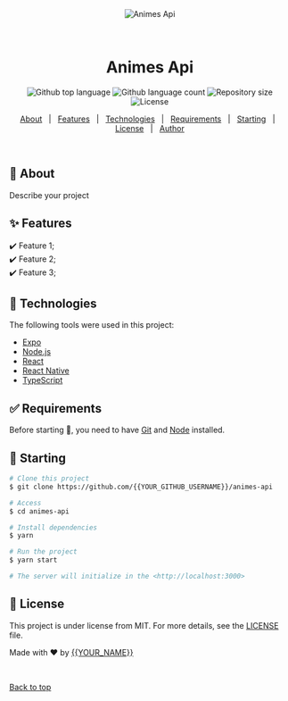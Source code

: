 <div align="center" id="top"> 
  <img src="./.github/app.gif" alt="Animes Api" />

  &#xa0;

  <!-- <a href="https://animesapi.netlify.app">Demo</a> -->
</div>

<h1 align="center">Animes Api</h1>

<p align="center">
  <img alt="Github top language" src="https://img.shields.io/github/languages/top/{{YOUR_GITHUB_USERNAME}}/animes-api?color=56BEB8">

  <img alt="Github language count" src="https://img.shields.io/github/languages/count/{{YOUR_GITHUB_USERNAME}}/animes-api?color=56BEB8">

  <img alt="Repository size" src="https://img.shields.io/github/repo-size/{{YOUR_GITHUB_USERNAME}}/animes-api?color=56BEB8">

  <img alt="License" src="https://img.shields.io/github/license/{{YOUR_GITHUB_USERNAME}}/animes-api?color=56BEB8">

  <!-- <img alt="Github issues" src="https://img.shields.io/github/issues/{{YOUR_GITHUB_USERNAME}}/animes-api?color=56BEB8" /> -->

  <!-- <img alt="Github forks" src="https://img.shields.io/github/forks/{{YOUR_GITHUB_USERNAME}}/animes-api?color=56BEB8" /> -->

  <!-- <img alt="Github stars" src="https://img.shields.io/github/stars/{{YOUR_GITHUB_USERNAME}}/animes-api?color=56BEB8" /> -->
</p>

<!-- Status -->

<!-- <h4 align="center"> 
	🚧  Animes Api 🚀 Under construction...  🚧
</h4> 

<hr> -->

<p align="center">
  <a href="#dart-about">About</a> &#xa0; | &#xa0; 
  <a href="#sparkles-features">Features</a> &#xa0; | &#xa0;
  <a href="#rocket-technologies">Technologies</a> &#xa0; | &#xa0;
  <a href="#white_check_mark-requirements">Requirements</a> &#xa0; | &#xa0;
  <a href="#checkered_flag-starting">Starting</a> &#xa0; | &#xa0;
  <a href="#memo-license">License</a> &#xa0; | &#xa0;
  <a href="https://github.com/{{YOUR_GITHUB_USERNAME}}" target="_blank">Author</a>
</p>

<br>

## :dart: About ##

Describe your project

## :sparkles: Features ##

:heavy_check_mark: Feature 1;\
:heavy_check_mark: Feature 2;\
:heavy_check_mark: Feature 3;

## :rocket: Technologies ##

The following tools were used in this project:

- [Expo](https://expo.io/)
- [Node.js](https://nodejs.org/en/)
- [React](https://pt-br.reactjs.org/)
- [React Native](https://reactnative.dev/)
- [TypeScript](https://www.typescriptlang.org/)

## :white_check_mark: Requirements ##

Before starting :checkered_flag:, you need to have [Git](https://git-scm.com) and [Node](https://nodejs.org/en/) installed.

## :checkered_flag: Starting ##

```bash
# Clone this project
$ git clone https://github.com/{{YOUR_GITHUB_USERNAME}}/animes-api

# Access
$ cd animes-api

# Install dependencies
$ yarn

# Run the project
$ yarn start

# The server will initialize in the <http://localhost:3000>
```

## :memo: License ##

This project is under license from MIT. For more details, see the [LICENSE](LICENSE.md) file.


Made with :heart: by <a href="https://github.com/{{YOUR_GITHUB_USERNAME}}" target="_blank">{{YOUR_NAME}}</a>

&#xa0;

<a href="#top">Back to top</a>
